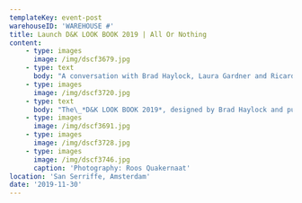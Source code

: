 ```yaml
---
templateKey: event-post
warehouseID: 'WAREHOUSE #'
title: Launch D&K LOOK BOOK 2019 | All Or Nothing
content:
    - type: images
      image: /img/dscf3679.jpg
    - type: text
      body: "A conversation with Brad Haylock, Laura Gardner and Ricarda Bigolin on the book *LOOK BOOK 2019 |* *All or Nothing*. This launch at San Serriffe will include a performative show of a series of book-carrying-garments ('covers') and a reading with Chet Bugter and Ricarda Bigolin.\n\nWarehouse invited Melbourne fashion designer and researcher Ricarda Bigolin to Amsterdam for the launch of the\_*D&K LOOK BOOK 2019*.\_D&K explores the potential of fashion practice as a site of critical questioning and ubiquitous revelations. The project was co-founded in 2012 by fashion designer and researcher Ricarda\_Bigolin\_and curator Nella\_Themelios\_(2012–2017) and includes a wide array of collaborators including fashion designer and lecturer Chantal Kirby as core collaborator from 2019. The publication questions the ubiquity and mass consumption of fashion (images), and their relationships to the products depicted and how fashion produces\_and circulates\_collections of images."
    - type: images
      image: /img/dscf3720.jpg
    - type: text
      body: "The\_*D&K LOOK BOOK 2019*, designed by Brad Haylock and published by Surpllus\_is co-launched with\_*Mode and Mode*\_issue seven, by Laura Gardner and Karina Soraya, which serves as an anthology of text works and biographical\_listings of key D&K projects from 2012 to\_present. Continuing the mission of\_*Mode and Mode*\_in exploring experimental publishing practices at the margins of fashion, this issue shares, in chronological order, a body of experimental text works by a critical fashion practice. As intrinsic to their exhibition and garment-based work, D&K produce writing—including ficto-critical prose, cut-and-paste collage, poetry, and screenwriting—to reconstitute components of fashion, such as the garment, atmospheric conditions of retail space and packaging ephemera. Their interrogation of fashion language in (and as) branding highlights the plasticity of words, which are always both meaningless and meaningful.\n\nThe co-launch of *D&K LOOK BOOK 2019* and *Mode & Mode 7* coincides with a limited-edition series of publication ‘covers’ created by D&K (Ricarda Bigolin & Chantal Kirby) and a performance. Dressing a crew of stand-in models, the collection of ‘covers’ re-fashions lurid, synthetic, reclaimed pre-fab curtains, as covers with pockets that hold the D&K look books. These ‘looks’ are fashioned around garments and the publication itself, smuggling the publications to the launch event on stand-in models tasked with carrying the publications."
    - type: images
      image: /img/dscf3691.jpg
    - type: images
      image: /img/dscf3728.jpg
    - type: images
      image: /img/dscf3746.jpg
      caption: 'Photography: Roos Quakernaat'
location: 'San Serriffe, Amsterdam'
date: '2019-11-30'
---
```

